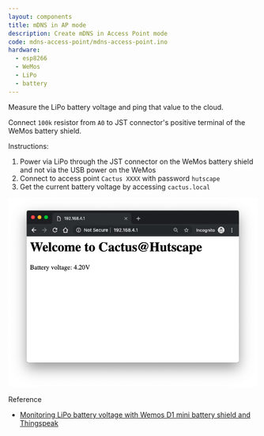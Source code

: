 ```yaml
---
layout: components
title: mDNS in AP mode
description: Create mDNS in Access Point mode
code: mdns-access-point/mdns-access-point.ino
hardware:
  - esp8266
  - WeMos
  - LiPo
  - battery
---
```


Measure the LiPo battery voltage and ping that value to the cloud.

Connect `100k` resistor from `A0` to JST connector's positive terminal of the WeMos battery shield.

Instructions:

1. Power via LiPo through the JST connector on the WeMos battery shield and not via the USB power on the WeMos
1. Connect to access point `Cactus XXXX` with password `hutscape`
1. Get the current battery voltage by accessing `cactus.local`

![](/assets/images/components/measure-battery-voltage-webpage.png)

Reference

- [Monitoring LiPo battery voltage with Wemos D1 mini battery shield and Thingspeak](https://arduinodiy.wordpress.com/2016/12/25/monitoring-lipo-battery-voltage-with-wemos-d1-minibattery-shield-and-thingspeak/)
